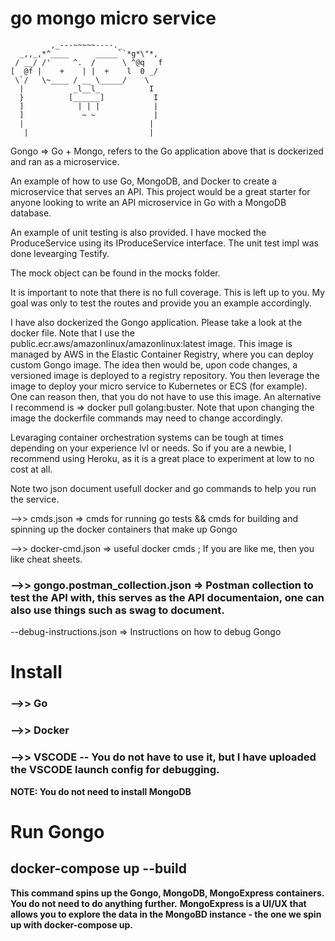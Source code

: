 # go mongo micro service

             ,_---~~~~~----._         
      _,,_,*^____      _____``*g*\"*, 
     / __/ /'     ^.  /      \ ^@q   f 
    [  @f |    +    | |  +    l  0 _/  
     \`/   \~____ / __ \_____/    \   
      |           _l__l_           I   
      }          [______]           I  
      ]            | | |            |  
      ]             ~ ~             |  
      |                            |   
       |                           |   


Gongo => Go + Mongo, refers to the Go application above that is dockerized and ran as a microservice.

An example of how to use Go, MongoDB, and Docker to create a microservice that serves an API. 
This project would be a great starter for anyone looking to write an API microservice in Go with a MongoDB database.

An example of unit testing is also provided. I have mocked the ProduceService using its IProduceService interface. The unit test impl was done levearging Testify.

The mock object can be found in the mocks folder.

It is important to note that there is no full coverage. This is left up to you. My goal was only to test the routes and provide you an example accordingly.

I have also dockerized the Gongo application. Please take a look at the docker file. Note that I use the public.ecr.aws/amazonlinux/amazonlinux:latest image.
This image is managed by AWS in the Elastic Container Registry, where you can deploy custom Gongo image. The idea then would be, upon code changes, a versioned image is deployed to a registry repository. You then leverage the image to deploy your micro service to Kubernetes or ECS (for example). One can reason then, that you do not have to use this image. An alternative I recommend is => docker pull golang:buster. Note that upon changing the image the dockerfile commands may need to change accordingly.

Levaraging container orchestration systems can be tough at times depending on your experience lvl or needs. So if you are a newbie, I recommend using Heroku, as it is a great place to experiment at low to no cost at all.

Note two json document usefull docker and go commands to help you run the service.

-->> cmds.json => cmds for running go tests && cmds for building and spinning up the docker containers that make up Gongo

-->> docker-cmd.json => useful docker cmds ; If you are like me, then you like cheat sheets.

### -->> gongo.postman_collection.json => Postman collection to test the API with, this serves as the API documentaion, one can also use things such as swag to document.

--debug-instructions.json => Instructions on how to debug Gongo 

# Install
### -->> Go
### -->> Docker
### -->> VSCODE -- You do not have to use it, but I have uploaded the VSCODE launch config for debugging.
**NOTE: You do not need to install MongoDB**

# Run Gongo

## docker-compose up --build 
**This command spins up the Gongo, MongoDB, MongoExpress containers. You do not need to do anything further.**
**MongoExpress is a UI/UX that allows you to explore the data in the MongoBD instance - the one we spin up with docker-compose up.**


